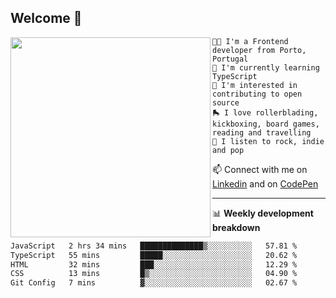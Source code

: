## Welcome 👋

<img align="left" src="https://github.com/saraiovieira/saraiovieira/assets/74243584/32f0e061-fcbb-45fe-8361-571943f17664" width="320"/>

```
👩‍💻 I'm a Frontend developer from Porto, Portugal
🌱 I'm currently learning TypeScript
🚩 I'm interested in contributing to open source
🛼 I love rollerblading, kickboxing, board games, reading and travelling
🎵 I listen to rock, indie and pop
```
📫 Connect with me on [Linkedin](https://www.linkedin.com/in/sara-vieira-frontend-developer/) and on [CodePen](https://codepen.io/saraiovieira)

-------

📊 **Weekly development breakdown**

<!--START_SECTION:waka-->

```txt
JavaScript   2 hrs 34 mins   ██████████████▒░░░░░░░░░░   57.81 %
TypeScript   55 mins         █████░░░░░░░░░░░░░░░░░░░░   20.62 %
HTML         32 mins         ███░░░░░░░░░░░░░░░░░░░░░░   12.29 %
CSS          13 mins         █▒░░░░░░░░░░░░░░░░░░░░░░░   04.90 %
Git Config   7 mins          ▓░░░░░░░░░░░░░░░░░░░░░░░░   02.67 %
```

<!--END_SECTION:waka-->
